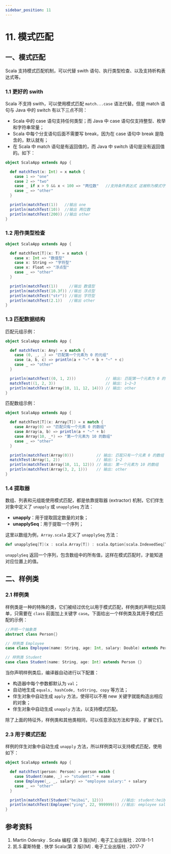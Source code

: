```yaml
---
sidebar_position: 11
---
```


# 11. 模式匹配

## 一、模式匹配

Scala 支持模式匹配机制，可以代替 swith 语句、执行类型检查、以及支持析构表达式等。

### 1.1 更好的 swith

Scala 不支持 swith，可以使用模式匹配 `match...case` 语法代替。但是 match 语句与 Java 中的 switch 有以下三点不同：

- Scala 中的 case 语句支持任何类型；而 Java 中 case 语句仅支持整型、枚举和字符串常量；
- Scala 中每个分支语句后面不需要写 break，因为在 case 语句中 break 是隐含的，默认就有；
- 在 Scala 中 match 语句是有返回值的，而 Java 中 switch 语句是没有返回值的。如下：

```scala
object ScalaApp extends App {

  def matchTest(x: Int) = x match {
    case 1 => "one"
    case 2 => "two"
    case _ if x > 9 && x < 100 => "两位数"   //支持条件表达式 这被称为模式守卫
    case _ => "other"
  }

  println(matchTest(1))   //输出 one
  println(matchTest(10))  //输出 两位数
  println(matchTest(200)) //输出 other
}
```

### 1.2 用作类型检查

```scala
object ScalaApp extends App {

  def matchTest[T](x: T) = x match {
    case x: Int => "数值型"
    case x: String => "字符型"
    case x: Float => "浮点型"
    case _ => "other"
  }

  println(matchTest(1))     //输出 数值型
  println(matchTest(10.3f)) //输出 浮点型
  println(matchTest("str")) //输出 字符型
  println(matchTest(2.1))   //输出 other
}
```

### 1.3 匹配数据结构

匹配元组示例：

```scala
object ScalaApp extends App {

  def matchTest(x: Any) = x match {
    case (0, _, _) => "匹配第一个元素为 0 的元组"
    case (a, b, c) => println(a + "~" + b + "~" + c)
    case _ => "other"
  }

  println(matchTest((0, 1, 2)))             // 输出: 匹配第一个元素为 0 的元组
  matchTest((1, 2, 3))                      // 输出: 1~2~3
  println(matchTest(Array(10, 11, 12, 14))) // 输出: other
}
```

匹配数组示例：

```scala
object ScalaApp extends App {

  def matchTest[T](x: Array[T]) = x match {
    case Array(0) => "匹配只有一个元素 0 的数组"
    case Array(a, b) => println(a + "~" + b)
    case Array(10, _*) => "第一个元素为 10 的数组"
    case _ => "other"
  }

  println(matchTest(Array(0)))          // 输出: 匹配只有一个元素 0 的数组
  matchTest(Array(1, 2))                // 输出: 1~2
  println(matchTest(Array(10, 11, 12))) // 输出: 第一个元素为 10 的数组
  println(matchTest(Array(3, 2, 1)))    // 输出: other
}
```

### 1.4 提取器

数组、列表和元组能使用模式匹配，都是依靠提取器 (extractor) 机制，它们伴生对象中定义了 `unapply` 或 `unapplySeq` 方法：

+ **unapply**：用于提取固定数量的对象；
+ **unapplySeq**：用于提取一个序列；

这里以数组为例，`Array.scala` 定义了 `unapplySeq` 方法：

```scala
def unapplySeq[T](x : scala.Array[T]) : scala.Option[scala.IndexedSeq[T]] = { /* compiled code */ }
```

`unapplySeq` 返回一个序列，包含数组中的所有值，这样在模式匹配时，才能知道对应位置上的值。



## 二、样例类

### 2.1 样例类

样例类是一种的特殊的类，它们被经过优化以用于模式匹配，样例类的声明比较简单，只需要在 `class` 前面加上关键字 `case`。下面给出一个样例类及其用于模式匹配的示例：

```scala
//声明一个抽象类
abstract class Person{}
```

```scala
// 样例类 Employee
case class Employee(name: String, age: Int, salary: Double) extends Person {}
```

```scala
// 样例类 Student
case class Student(name: String, age: Int) extends Person {}
```

当你声明样例类后，编译器自动进行以下配置：

- 构造器中每个参数都默认为 `val`；
- 自动地生成 `equals, hashCode, toString, copy` 等方法；
- 伴生对象中自动生成 `apply` 方法，使得可以不用 new 关键字就能构造出相应的对象；
- 伴生对象中自动生成 `unapply` 方法，以支持模式匹配。

除了上面的特征外，样例类和其他类相同，可以任意添加方法和字段，扩展它们。

### 2.3 用于模式匹配

样例的伴生对象中自动生成 `unapply` 方法，所以样例类可以支持模式匹配，使用如下：

```scala
object ScalaApp extends App {

  def matchTest(person: Person) = person match {
    case Student(name, _) => "student:" + name
    case Employee(_, _, salary) => "employee salary:" + salary
    case _ => "other"
  }

  println(matchTest(Student("heibai", 12)))        //输出: student:heibai
  println(matchTest(Employee("ying", 22, 999999))) //输出: employee salary:999999.0
}
```





## 参考资料

1. Martin Odersky . Scala 编程 (第 3 版)[M] . 电子工业出版社 . 2018-1-1  
2. 凯.S.霍斯特曼  . 快学 Scala(第 2 版)[M] . 电子工业出版社 . 2017-7

